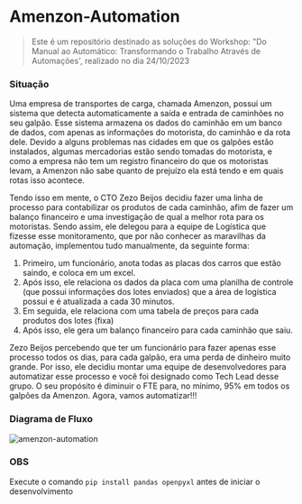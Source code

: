 # Amenzon-Automation

> Este é um repositório destinado as soluções do Workshop: "Do Manual ao Automático: Transformando o Trabalho Através de Automações', realizado no dia 24/10/2023


### Situação
Uma empresa de transportes de carga, chamada Amenzon, possui um sistema que detecta automaticamente a saída e entrada de caminhões no seu galpão. Esse sistema armazena os dados do caminhão em um banco de dados, com apenas as informações do motorista, do caminhão e da rota dele. Devido a alguns problemas nas cidades em que os galpões estão instalados, algumas mercadorias estão sendo tomadas do motorista, e como a empresa não tem um registro financeiro do que os motoristas levam, a Amenzon não sabe quanto de prejuízo ela está tendo e em quais rotas isso acontece.

Tendo isso em mente, o CTO Zezo Beijos decidiu fazer uma linha de processo para contabilizar os produtos de cada caminhão, afim de fazer um balanço financeiro e uma investigação de qual a melhor rota para os motoristas. Sendo assim, ele delegou para a equipe de Logística que fizesse esse monitoramento, que por não conhecer as maravilhas da automação, implementou tudo manualmente, da seguinte forma:

1. Primeiro, um funcionário, anota todas as placas dos carros que estão saindo, e coloca em um excel.
2. Após isso, ele relaciona os dados da placa com uma planilha de controle (que possui  informações dos lotes enviados) que a área de logística possui e é atualizada a cada 30 minutos.
3. Em seguida, ele relaciona com uma tabela de preços para cada produtos dos lotes (fixa)
4. Após isso,  ele gera um balanço financeiro para cada caminhão que saiu.

Zezo Beijos percebendo que ter um funcionário para fazer apenas esse processo todos os dias, para cada galpão, era uma perda de dinheiro muito grande. Por isso, ele decidiu montar uma equipe de desenvolvedores para automatizar esse processo e você foi designado como Tech Lead desse grupo. O seu propósito é diminuir o FTE para, no mínimo, 95% em todos os galpões da Amenzon. Agora, vamos automatizar!!!

### Diagrama de Fluxo
![amenzon-automation](https://github.com/AlefAdonis/Amenzon-Automation/assets/62490971/d8fe6922-0b07-495d-b253-a1faedfb4519)


### OBS

Execute o comando `pip install pandas openpyxl` antes de iniciar o desenvolvimento


